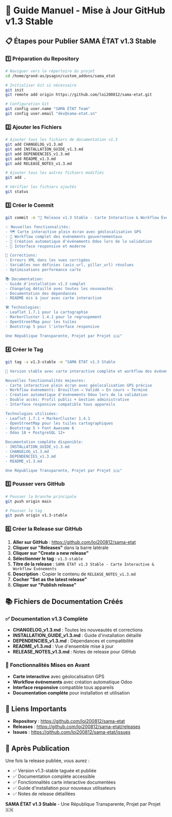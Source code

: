 # 🚀 Guide Manuel - Mise à Jour GitHub v1.3 Stable

## 📋 Étapes pour Publier SAMA ÉTAT v1.3 Stable

### 1️⃣ **Préparation du Repository**

```bash
# Naviguer vers le répertoire du projet
cd /home/grand-as/psagsn/custom_addons/sama_etat

# Initialiser Git si nécessaire
git init
git remote add origin https://github.com/loi200812/sama-etat.git

# Configuration Git
git config user.name "SAMA ÉTAT Team"
git config user.email "dev@sama-etat.sn"
```

### 2️⃣ **Ajouter les Fichiers**

```bash
# Ajouter tous les fichiers de documentation v1.3
git add CHANGELOG_v1.3.md
git add INSTALLATION_GUIDE_v1.3.md
git add DEPENDENCIES_v1.3.md
git add README_v1.3.md
git add RELEASE_NOTES_v1.3.md

# Ajouter tous les autres fichiers modifiés
git add .

# Vérifier les fichiers ajoutés
git status
```

### 3️⃣ **Créer le Commit**

```bash
git commit -m "🚀 Release v1.3 Stable - Carte Interactive & Workflow Événements

✨ Nouvelles fonctionnalités:
- 🗺️ Carte interactive plein écran avec géolocalisation GPS
- 📅 Workflow complet des événements gouvernementaux
- 🔄 Création automatique d'événements Odoo lors de la validation
- 📱 Interface responsive et moderne

🐛 Corrections:
- Erreurs XML dans les vues corrigées
- Variables non définies (axis_url, pillar_url) résolues
- Optimisations performance carte

📚 Documentation:
- Guide d'installation v1.3 complet
- Changelog détaillé avec toutes les nouveautés
- Documentation des dépendances
- README mis à jour avec carte interactive

🛠️ Technologies:
- Leaflet 1.7.1 pour la cartographie
- MarkerCluster 1.4.1 pour le regroupement
- OpenStreetMap pour les tuiles
- Bootstrap 5 pour l'interface responsive

Une République Transparente, Projet par Projet 🇸🇳"
```

### 4️⃣ **Créer le Tag**

```bash
git tag -a v1.3-stable -m "SAMA ÉTAT v1.3 Stable

🎯 Version stable avec carte interactive complète et workflow des événements.

Nouvelles fonctionnalités majeures:
- Carte interactive plein écran avec géolocalisation GPS précise
- Workflow événements: Brouillon → Validé → En cours → Terminé
- Création automatique d'événements Odoo lors de la validation
- Double accès: Profil public + Gestion administrative
- Interface responsive compatible tous appareils

Technologies utilisées:
- Leaflet 1.7.1 + MarkerCluster 1.4.1
- OpenStreetMap pour les tuiles cartographiques
- Bootstrap 5 + Font Awesome 6
- Odoo 18 + PostgreSQL 12+

Documentation complète disponible:
- INSTALLATION_GUIDE_v1.3.md
- CHANGELOG_v1.3.md
- DEPENDENCIES_v1.3.md
- README_v1.3.md

Une République Transparente, Projet par Projet 🇸🇳"
```

### 5️⃣ **Pousser vers GitHub**

```bash
# Pousser la branche principale
git push origin main

# Pousser le tag
git push origin v1.3-stable
```

### 6️⃣ **Créer la Release sur GitHub**

1. **Aller sur GitHub** : https://github.com/loi200812/sama-etat
2. **Cliquer sur "Releases"** dans la barre latérale
3. **Cliquer sur "Create a new release"**
4. **Sélectionner le tag** : `v1.3-stable`
5. **Titre de la release** : `SAMA ÉTAT v1.3 Stable - Carte Interactive & Workflow Événements`
6. **Description** : Copier le contenu de `RELEASE_NOTES_v1.3.md`
7. **Cocher "Set as the latest release"**
8. **Cliquer sur "Publish release"**

## 📚 Fichiers de Documentation Créés

### ✅ **Documentation v1.3 Complète**
- **CHANGELOG_v1.3.md** : Toutes les nouveautés et corrections
- **INSTALLATION_GUIDE_v1.3.md** : Guide d'installation détaillé
- **DEPENDENCIES_v1.3.md** : Dépendances et compatibilité
- **README_v1.3.md** : Vue d'ensemble mise à jour
- **RELEASE_NOTES_v1.3.md** : Notes de release pour GitHub

### 🎯 **Fonctionnalités Mises en Avant**
- **Carte interactive** avec géolocalisation GPS
- **Workflow événements** avec création automatique Odoo
- **Interface responsive** compatible tous appareils
- **Documentation complète** pour installation et utilisation

## 🔗 **Liens Importants**

- **Repository** : https://github.com/loi200812/sama-etat
- **Releases** : https://github.com/loi200812/sama-etat/releases
- **Issues** : https://github.com/loi200812/sama-etat/issues

## 🎉 **Après Publication**

Une fois la release publiée, vous aurez :
- ✅ Version v1.3-stable taguée et publiée
- ✅ Documentation complète accessible
- ✅ Fonctionnalités carte interactive documentées
- ✅ Guide d'installation pour nouveaux utilisateurs
- ✅ Notes de release détaillées

**SAMA ÉTAT v1.3 Stable** - Une République Transparente, Projet par Projet 🇸🇳
